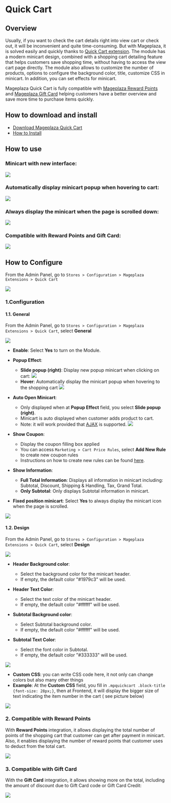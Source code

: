 # Quick Cart

## Overview

Usually, if you want to check the cart details right into view cart or check out, it will be inconvenient and quite time-consuming. But with Mageplaza, it is solved easily and quickly thanks to [Quick Cart extension](https://www.mageplaza.com/magento-2-quick-cart/). The module has a modern minicart design, combined with a shopping cart detailing feature that helps customers save shopping time, without having to access the view cart page directly. The module also allows to customize the number of products, options to configure the background color, title, customize CSS in minicart. In addition, you can set effects for minicart.

Mageplaza Quick Cart is fully compatible with [Mageplaza Reward Points](https://www.mageplaza.com/magento-2-reward-points-extension/) and [Mageplaza Gift Card](https://www.mageplaza.com/magento-2-gift-card-extension/) helping customers have a better overview and save more time to purchase items quickly.

## How to download and install

- [Download Mageplaza Quick Cart](https://www.mageplaza.com/magento-2-quick-cart/)
- [How to Install](https://www.mageplaza.com/install-magento-2-extension/)


## How to use

### Minicart with new interface:

![](https://i.imgur.com/pKZj7tn.png)

### Automatically display minicart popup when hovering to cart:

![](https://i.imgur.com/DtbepFz.gif)

### Always display the minicart when the page is scrolled down:

![](https://i.imgur.com/dwa45oM.png)

### Compatible with Reward Points and Gift Card:

![](https://i.imgur.com/HeZwZ43.png)

## How to Configure

From the Admin Panel, go to `Stores > Configuration > Mageplaza Extensions > Quick Cart`

![](https://i.imgur.com/kg7UyDh.png)

### 1.Configuration

#### 1.1. General

From the Admin Panel, go to `Stores > Configuration > Mageplaza Extensions > Quick Cart`, select **General**

![](https://i.imgur.com/LyMD989.png)

- **Enable**: Select **Yes** to turn on the Module.
- **Popup Effect**:
  - **Slide popup (right)**: Display new popup minicart when clicking on cart:
  ![](https://i.imgur.com/NRx7zg8.png)
  - **Hover**: Automatically display the minicart popup when hovering to the shopping cart
  ![](https://i.imgur.com/kkDInHu.gif)

- **Auto Open Minicart**:
  - Only displayed when at **Popup Effect** field, you select **Slide popup (right)**.
  - Minicart is auto displayed when customer adds product to cart.
  - Note: it will work provided that [AJAX](https://en.wikipedia.org/wiki/Ajax_(programming)) is supported.
  ![](https://i.imgur.com/R0ZklMe.gif)

- **Show Coupon**:
  - Display the coupon filling box applied
  - You can access `Marketing > Cart Price Rules`, select **Add New Rule** to create new coupon rules
  - Instructions on how to create new rules can be found [here](https://www.mageplaza.com/kb/how-create-a-cart-price-rule-in-magento-2.html).
  
- **Show Information**:
  - **Full Total Information**: Displays all information in minicart including: Subtotal, Discount, Shipping & Handling, Tax, Grand Total.
  - **Only Subtotal**: Only displays Subtotal information in minicart.
  
- **Fixed position minicart**: Select **Yes** to always display the minicart icon when the page is scrolled.

![](https://i.imgur.com/6T1sHrl.png)

#### 1.2. Design

From the Admin Panel, go to `Stores > Configuration > Mageplaza Extensions > Quick Cart`, select **Design**

![](https://i.imgur.com/Kz8tKZP.png)

- **Header Background color**: 
  - Select the background color for the minicart header.
  - If empty, the default color "#1979c3" will be used.
  
- **Header Text Color**: 
  - Select the text color of the minicart header.
  - If empty, the default color "#ffffff" will be used.
  
- **Subtotal Background color**: 
  - Select Subtotal background color.
  - If empty, the default color "#ffffff" will be used.
  
- **Subtotal Text Color**: 
  - Select the font color in Subtotal.
  - If empty, the default color "#333333" will be used.

![](https://i.imgur.com/Re4x75y.png)

- **Custom CSS**: you can write CSS code here, it not only can change colors but also many other things
- **Example**: At the **Custom CSS** field, you fill in `.mpquickcart .block-title {font-size: 28px;}`, then at Frontend, it will display the bigger size of text indicating the item number in the cart ( see picture below)

![](https://i.imgur.com/bXfAss7.png)

### 2. Compatible with Reward Points

With **Reward Points** integration, it allows displaying the total number of points of the shopping cart that customer can get after payment in minicart. Also, it enables displaying the number of reward points that customer uses to deduct from the total cart.

![](https://i.imgur.com/tQlLPKn.png)

### 3. Compatible with Gift Card

With the **Gift Card** integration, it allows showing more on the total, including the amount of discount due to Gift Card code or Gift Card Credit:

![](https://i.imgur.com/xv7iSLq.png)
